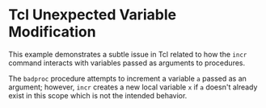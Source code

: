 # Tcl Unexpected Variable Modification
This example demonstrates a subtle issue in Tcl related to how the `incr` command interacts with variables passed as arguments to procedures.

The `badproc` procedure attempts to increment a variable `a` passed as an argument; however, `incr` creates a new local variable `x` if `a` doesn't already exist in this scope which is not the intended behavior.